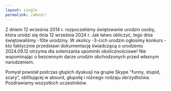 ```yaml
---
layout: single
permalink: /about/
---
```


Z dniem 12 września 2014 r. rozpoczeliśmy świętowanie urodzin osoby, która urodzi się dnia 12 września 2024 r. Jak łatwo obliczyć, tego dnia świętowaliśmy -10te urodziny. W okolicy -3-cich urodzin ogłosimy konkurs - kto faktycznie przedstawi dokumentację świadczącą o urodzeniu 2024.09.12 otrzyma dla solenizanta upominki okolicznościowe! Nie wspominając o bezcennym darze urodzin obchodzonych przed własnym narodzeniem.

Pomysł powstał podczas głupich dyskusji na grupie Skype "funny, stupid, scary", obfitującej w absurd, głupotę i różnego rodzaju obrzydlistwa. Pozdrawiamy wszystkich uczestników.
